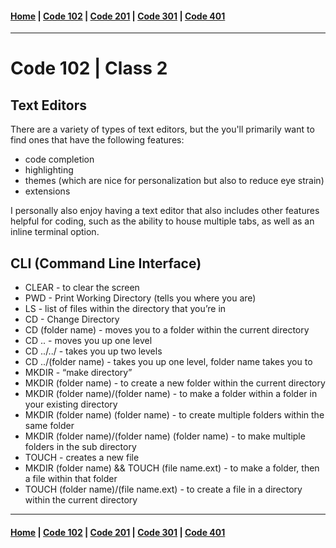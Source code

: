#### [Home](../README.md) | [Code 102](../102main.md) | [Code 201](../201main.md) | [Code 301](../301main.md) | [Code 401](../401main.md)
***
# Code 102 | Class 2

## Text Editors
There are a variety of types of text editors, but the you'll primarily want to find ones that have the following features:
* code completion
* highlighting
* themes (which are nice for personalization but also to reduce eye strain)
* extensions

I personally also enjoy having a text editor that also includes other features helpful for coding, such as the ability to house multiple tabs, as well as an inline terminal option.

## CLI (Command Line Interface)
* CLEAR - to clear the screen
* PWD - Print Working Directory (tells you where you are)
* LS - list of files within the directory that you’re in
* CD - Change Directory
* CD (folder name) - moves you to a folder within the current directory
* CD .. - moves you up one level
* CD ../../ - takes you up two levels
* CD ../(folder name) - takes you up one level, folder name takes you to 
* MKDIR - “make directory” 
* MKDIR (folder name) - to create a new folder within the current directory
* MKDIR (folder name)/(folder name) - to make a folder within a folder in your existing directory
* MKDIR (folder name) (folder name) - to create multiple folders within the same folder
* MKDIR (folder name)/(folder name) (folder name) - to make multiple folders in the sub directory
* TOUCH - creates a new file
* MKDIR (folder name) && TOUCH (file name.ext) - to make a folder, then a file within that folder
* TOUCH (folder name)/(file name.ext) - to create a file in a directory within the current directory

***
#### [Home](../README.md) | [Code 102](../102main.md) | [Code 201](../201main.md) | [Code 301](../301main.md) | [Code 401](../401main.md)